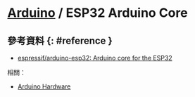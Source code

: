 # [Arduino](ardunio.md) / ESP32 Arduino Core

## 參考資料 {: #reference }

  - [espressif/arduino\-esp32: Arduino core for the ESP32](https://github.com/espressif/arduino-esp32)

相關：

  - [Arduino Hardware](arduino-hardware.md)
